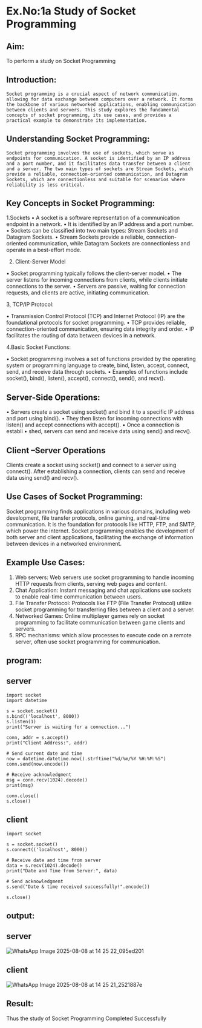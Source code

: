 # Ex.No:1a  			Study of Socket Programming

## Aim: 
To perform a study on Socket Programming
## Introduction:

 	Socket programming is a crucial aspect of network communication, allowing for data exchange between computers over a network. It forms the backbone of various networked applications, enabling communication between clients and servers. This study explores the fundamental concepts of socket programming, its use cases, and provides a practical example to demonstrate its implementation.
## Understanding Socket Programming:
	Socket programming involves the use of sockets, which serve as endpoints for communication. A socket is identified by an IP address and a port number, and it facilitates data transfer between a client and a server. The two main types of sockets are Stream Sockets, which provide a reliable, connection-oriented communication, and Datagram Sockets, which are connectionless and suitable for scenarios where reliability is less critical.
## Key Concepts in Socket Programming:
1.Sockets
•	A socket is a software representation of a communication endpoint in a network.
•	It is identified by an IP address and a port number.
•	Sockets can be classified into two main types: Stream Sockets and Datagram Sockets.
•	Stream Sockets provide a reliable, connection-oriented communication, while Datagram Sockets are connectionless and operate in a best-effort mode.

2. Client-Server Model

•	Socket programming typically follows the client-server model.
•	The server listens for incoming connections from clients, while clients initiate connections to the server.
•	Servers are passive, waiting for connection requests, and clients are active, initiating communication.

3, TCP/IP Protocol:

•	Transmission Control Protocol (TCP) and Internet Protocol (IP) are the foundational protocols for socket programming.
•	TCP provides reliable, connection-oriented communication, ensuring data integrity and order.
•	IP facilitates the routing of data between devices in a network.

4.Basic Socket Functions:

•	Socket programming involves a set of functions provided by the operating system or programming language to create, bind, listen, accept, connect, send, and receive data through sockets.
•	Examples of functions include socket(), bind(), listen(), accept(), connect(), send(), and recv().

## Server-Side Operations:

•	Servers create a socket using socket() and bind it to a specific IP address and port using bind().
•	They then listen for incoming connections with listen() and accept connections with accept().
•	Once a connection is establi
•	shed, servers can send and receive data using send() and recv().

## Client –Server Operations

Clients create a socket using socket() and connect to a server using connect().
After establishing a connection, clients can send and receive data using send() and recv().

## Use Cases of Socket Programming:
Socket programming finds applications in various domains, including web development, file transfer protocols, online gaming, and real-time communication. It is the foundation for protocols like HTTP, FTP, and SMTP, which power the internet. Socket programming enables the development of both server and client applications, facilitating the exchange of information between devices in a networked environment.
## Example Use Cases:

1.	Web servers: Web servers use socket programming to handle incoming HTTP requests from clients, serving web pages and content.
2.	Chat Application: Instant messaging and chat applications use sockets to enable real-time communication between users.
3.	File Transfer Protocol: Protocols like FTP (File Transfer Protocol) utilize socket programming for transferring files between a client and a server.
4.	Networked Games: Online multiplayer games rely on socket programming to facilitate communication between game clients and servers.
5.	RPC mechanisms: which allow processes to execute code on a remote server, often use socket programming for communication.
## program:
## server
```
import socket
import datetime

s = socket.socket()
s.bind(('localhost', 8000))
s.listen(1)
print("Server is waiting for a connection...")

conn, addr = s.accept()
print("Client Address:", addr)

# Send current date and time
now = datetime.datetime.now().strftime("%d/%m/%Y %H:%M:%S")
conn.send(now.encode())

# Receive acknowledgment
msg = conn.recv(1024).decode()
print(msg)

conn.close()
s.close()
```
## client
```
import socket

s = socket.socket()
s.connect(('localhost', 8000))

# Receive date and time from server
data = s.recv(1024).decode()
print("Date and Time from Server:", data)

# Send acknowledgment
s.send("Date & time received successfully!".encode())

s.close()
```
## output:
## server
![WhatsApp Image 2025-08-08 at 14 25 22_095ed201](https://github.com/user-attachments/assets/10bb3f6f-714d-4c8a-810e-6dd214c751a6)
## client
![WhatsApp Image 2025-08-08 at 14 25 21_2521887e](https://github.com/user-attachments/assets/f0e7303c-3b56-4456-97e8-5ab0f7d66226)


## Result:
Thus the study of Socket Programming Completed Successfully
